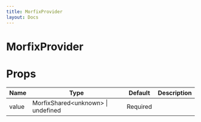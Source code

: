 ```yaml
---
title: MorfixProvider
layout: Docs
---
```


# MorfixProvider
# Props

| Name | Type | Default | Description |
| ---- | ---- | ------- | ----------- |
| value | MorfixShared&lt;unknown&gt; &#124; undefined | Required | 
